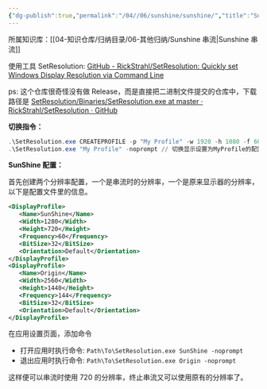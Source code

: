 ```yaml
---
{"dg-publish":true,"permalink":"/04//06/sunshine/sunshine/","title":"Sunshine 串流前自动调整分辨率","tags":["串流","Sunshine"]}
---
```



所属知识库：[[04-知识仓库/归纳目录/06-其他归纳/Sunshine 串流\|Sunshine 串流]]

使用工具 SetResolution: [GitHub - RickStrahl/SetResolution: Quickly set Windows Display Resolution via Command Line](https://github.com/RickStrahl/SetResolution)

ps: 这个仓库很奇怪没有做 Release，而是直接把二进制文件提交的仓库中，下载路径是 [SetResolution/Binaries/SetResolution.exe at master · RickStrahl/SetResolution · GitHub](https://github.com/RickStrahl/SetResolution/blob/master/Binaries/SetResolution.exe)

**切换指令：**

```powershell
.\SetResolution.exe CREATEPROFILE -p "My Profile" -w 1920 -h 1080 -f 60 // 创建一个名为"My Profile"的配置文件
.\SetResolution.exe "My Profile" -noprompt // 切换显示设置为MyProfile的配置中描述的，并且不需要确定
```

**SunShine 配置：**

首先创建两个分辨率配置，一个是串流时的分辨率，一个是原来显示器的分辨率，以下是配置文件里的信息。

```xml
<DisplayProfile>
   <Name>SunShine</Name>
   <Width>1280</Width>
   <Height>720</Height>
   <Frequency>60</Frequency>
   <BitSize>32</BitSize>
   <Orientation>Default</Orientation>
</DisplayProfile>
<DisplayProfile>
   <Name>Origin</Name>
   <Width>2560</Width>
   <Height>1440</Height>
   <Frequency>144</Frequency>
   <BitSize>32</BitSize>
   <Orientation>Default</Orientation>
</DisplayProfile>
```

在应用设置页面，添加命令

- 打开应用时执行命令: `Path\To\SetResolution.exe SunShine -noprompt`
- 退出应用时执行命令: `Path\To\SetResolution.exe Origin -noprompt`

这样便可以串流时使用 720 的分辨率，终止串流又可以使用原有的分辨率了。
